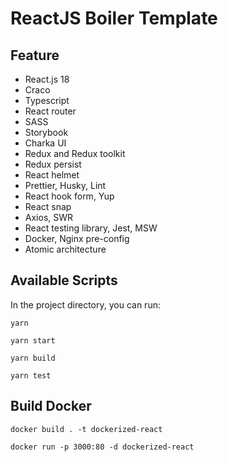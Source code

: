 # ReactJS Boiler Template

## Feature

- React.js 18
- Craco
- Typescript
- React router
- SASS
- Storybook
- Charka UI
- Redux and Redux toolkit
- Redux persist
- React helmet
- Prettier, Husky, Lint
- React hook form, Yup
- React snap
- Axios, SWR
- React testing library, Jest, MSW
- Docker, Nginx pre-config
- Atomic architecture

## Available Scripts

In the project directory, you can run:

```
yarn
```

```
yarn start
```

```
yarn build
```

```
yarn test
```

## Build Docker

```
docker build . -t dockerized-react

docker run -p 3000:80 -d dockerized-react
```
